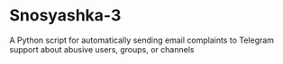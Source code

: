 # Snosyashka-3
A Python script for automatically sending email complaints to Telegram support about abusive users, groups, or channels
